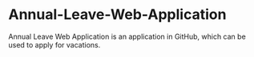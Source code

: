 # Annual-Leave-Web-Application
Annual Leave Web Application is an application in GitHub, which can be used to apply for vacations.
